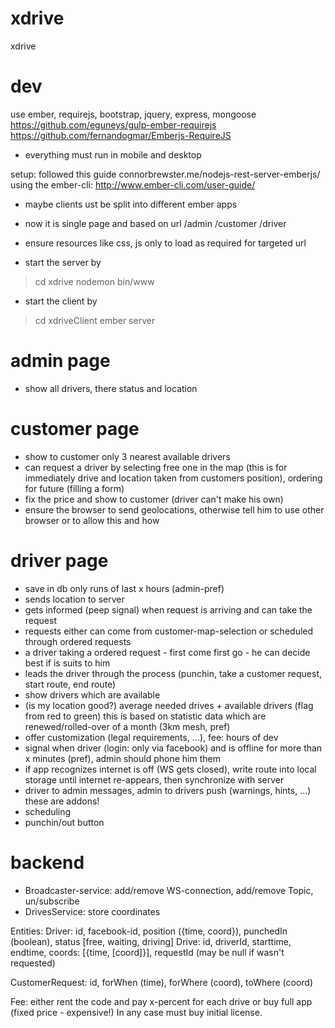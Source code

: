 # xdrive
xdrive

# dev
use ember, requirejs, bootstrap, jquery, express, mongoose
https://github.com/eguneys/gulp-ember-requirejs
https://github.com/fernandogmar/Emberjs-RequireJS

- everything must run in mobile and desktop

setup: followed this guide connorbrewster.me/nodejs-rest-server-emberjs/
using the ember-cli: http://www.ember-cli.com/user-guide/

- maybe clients ust be split into different ember apps
- now it is single page and based on url /admin /customer /driver
- ensure resources like css, js only to load as required for targeted url

- start the server by
> cd xdrive
> nodemon bin/www

- start the client by
> cd xdriveClient
> ember server

# admin page
- show all drivers, there status and location

# customer page
- show to customer only 3 nearest available drivers
- can request a driver by selecting free one in the map (this is for immediately drive and location taken from
  customers position), ordering for future (filling a form)
- fix the price and show to customer (driver can't make his own)
- ensure the browser to send geolocations, otherwise tell him to use other browser or to allow this and how

# driver page
- save in db only runs of last x hours (admin-pref)
- sends location to server
- gets informed (peep signal) when request is arriving and can take the request
- requests either can come from customer-map-selection or scheduled through ordered requests
- a driver taking a ordered request - first come first go - he can decide best if is suits to him
- leads the driver through the process (punchin, take a customer request, start route, end route)
- show drivers which are available
- (is my location good?) average needed drives + available drivers
  (flag from red to green)
 this is based on statistic data which are renewed/rolled-over of a month
  (3km mesh, pref)
- offer customization (legal requirements, ...), fee: hours of dev
- signal when driver (login: only via facebook) and is offline for more
  than x minutes (pref), admin should phone him them
- if app recognizes internet is off (WS gets closed), write route into local
  storage until internet re-appears, then synchronize with server
- driver to admin messages, admin to drivers push (warnings, hints, ...)
  these are addons!
- scheduling
- punchin/out button

# backend
- Broadcaster-service: add/remove WS-connection, add/remove Topic, un/subscribe
- DrivesService: store coordinates

Entities:
Driver: id, facebook-id, position ({time, coord}), punchedIn (boolean), status [free, waiting, driving]
Drive: id, driverId, starttime, endtime, coords: [{time, [coord]}], requestId (may be null if wasn't requested)

CustomerRequest: id, forWhen (time), forWhere (coord), toWhere (coord)



Fee: either rent the code and pay x-percent for each drive or
buy full app (fixed price - expensive!)
In any case must buy initial license.
